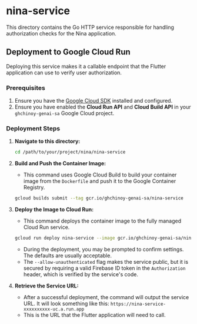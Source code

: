 # nina-service

This directory contains the Go HTTP service responsible for handling authorization checks for the Nina application.

## Deployment to Google Cloud Run

Deploying this service makes it a callable endpoint that the Flutter application can use to verify user authorization.

### Prerequisites

1.  Ensure you have the [Google Cloud SDK](https://cloud.google.com/sdk/docs/install) installed and configured.
2.  Ensure you have enabled the **Cloud Run API** and **Cloud Build API** in your `ghchinoy-genai-sa` Google Cloud project.

### Deployment Steps

1.  **Navigate to this directory:**
    ```bash
    cd /path/to/your/project/nina/nina-service
    ```

2.  **Build and Push the Container Image:**
    *   This command uses Google Cloud Build to build your container image from the `Dockerfile` and push it to the Google Container Registry.
    ```bash
    gcloud builds submit --tag gcr.io/ghchinoy-genai-sa/nina-service
    ```

3.  **Deploy the Image to Cloud Run:**
    *   This command deploys the container image to the fully managed Cloud Run service.
    ```bash
    gcloud run deploy nina-service --image gcr.io/ghchinoy-genai-sa/nina-service --platform managed --region us-central1 --allow-unauthenticated
    ```
    *   During the deployment, you may be prompted to confirm settings. The defaults are usually acceptable.
    *   The `--allow-unauthenticated` flag makes the service public, but it is secured by requiring a valid Firebase ID token in the `Authorization` header, which is verified by the service's code.

4.  **Retrieve the Service URL:**
    *   After a successful deployment, the command will output the service URL. It will look something like this:
        `https://nina-service-xxxxxxxxxx-uc.a.run.app`
    *   This is the URL that the Flutter application will need to call.
